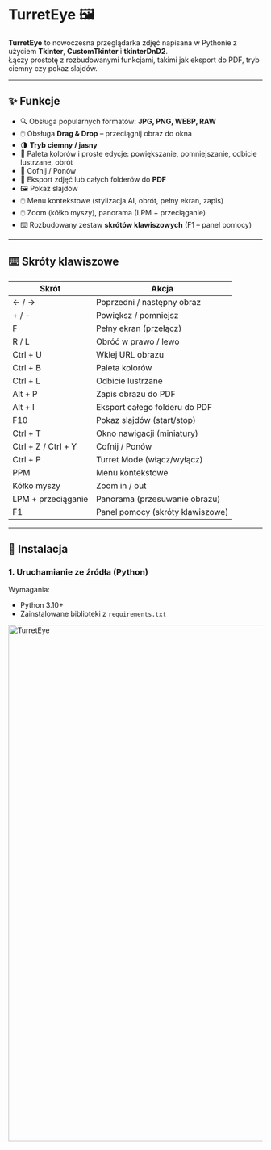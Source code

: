 # TurretEye 🖼️

**TurretEye** to nowoczesna przeglądarka zdjęć napisana w Pythonie z użyciem **Tkinter**, **CustomTkinter** i **tkinterDnD2**.  
Łączy prostotę z rozbudowanymi funkcjami, takimi jak eksport do PDF, tryb ciemny czy pokaz slajdów.

---

## ✨ Funkcje

- 🔍 Obsługa popularnych formatów: **JPG, PNG, WEBP, RAW**
- 🖱️ Obsługa **Drag & Drop** – przeciągnij obraz do okna
- 🌗 **Tryb ciemny / jasny**
- 🎨 Paleta kolorów i proste edycje: powiększanie, pomniejszanie, odbicie lustrzane, obrót
- 🔄 Cofnij / Ponów
- 📂 Eksport zdjęć lub całych folderów do **PDF**
- 🖼️ Pokaz slajdów
- 🖱️ Menu kontekstowe (stylizacja AI, obrót, pełny ekran, zapis)
- 🖱️ Zoom (kółko myszy), panorama (LPM + przeciąganie)
- ⌨️ Rozbudowany zestaw **skrótów klawiszowych** (F1 – panel pomocy)

---

## ⌨️ Skróty klawiszowe

| Skrót              | Akcja                                                                 |
|--------------------|----------------------------------------------------------------------|
| ← / →              | Poprzedni / następny obraz                                           |
| + / -              | Powiększ / pomniejsz                                                 |
| F                  | Pełny ekran (przełącz)                                               |
| R / L              | Obróć w prawo / lewo                                                 |
| Ctrl + U           | Wklej URL obrazu                                                     |
| Ctrl + B           | Paleta kolorów                                                       |
| Ctrl + L           | Odbicie lustrzane                                                    |
| Alt + P            | Zapis obrazu do PDF                                                  |
| Alt + I            | Eksport całego folderu do PDF                                        |
| F10                | Pokaz slajdów (start/stop)                                           |
| Ctrl + T           | Okno nawigacji (miniatury)                                           |
| Ctrl + Z / Ctrl + Y| Cofnij / Ponów                                                       |
| Ctrl + P           | Turret Mode (włącz/wyłącz)                                           |
| PPM                | Menu kontekstowe                                                     |
| Kółko myszy        | Zoom in / out                                                        |
| LPM + przeciąganie | Panorama (przesuwanie obrazu)                                        |
| F1                 | Panel pomocy (skróty klawiszowe)                                     |

---

## 🚀 Instalacja

### 1. Uruchamianie ze źródła (Python)

Wymagania:
- Python 3.10+
- Zainstalowane biblioteki z `requirements.txt`

<img width="1024" height="1024" alt="TurretEye" src="https://github.com/user-attachments/assets/52de14d0-6369-4cf0-b644-d007cb7b6ea4" />
